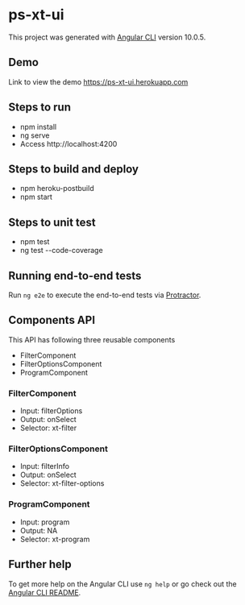 # ps-xt-ui

This project was generated with [Angular CLI](https://github.com/angular/angular-cli) version 10.0.5.

## Demo

Link to view the demo https://ps-xt-ui.herokuapp.com

## Steps to run

- npm install
- ng serve
- Access http://localhost:4200

## Steps to build and deploy

- npm heroku-postbuild
- npm start

## Steps to unit test

- npm test
- ng test --code-coverage

## Running end-to-end tests

Run `ng e2e` to execute the end-to-end tests via [Protractor](http://www.protractortest.org/).

## Components API

This API has following three reusable components

- FilterComponent
- FilterOptionsComponent
- ProgramComponent

### FilterComponent

- Input: filterOptions
- Output: onSelect
- Selector: xt-filter

### FilterOptionsComponent

- Input: filterInfo
- Output: onSelect
- Selector: xt-filter-options

### ProgramComponent

- Input: program
- Output: NA
- Selector: xt-program

## Further help

To get more help on the Angular CLI use `ng help` or go check out the [Angular CLI README](https://github.com/angular/angular-cli/blob/master/README.md).
